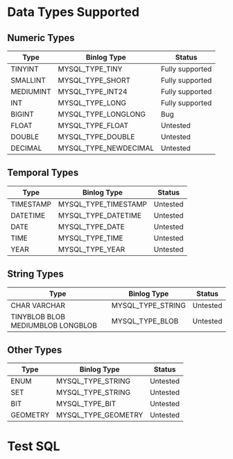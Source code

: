 # Data Types Supported

## Numeric Types

|  Type      |  Binlog Type            |  Status          |
| ---------- | ----------------------- | ---------------- |
|  TINYINT   |  MYSQL_TYPE_TINY        |  Fully supported |
|  SMALLINT  |  MYSQL_TYPE_SHORT       |  Fully supported |
|  MEDIUMINT |  MYSQL_TYPE_INT24       |  Fully supported |
|  INT       |  MYSQL_TYPE_LONG        |  Fully supported |
|  BIGINT    |  MYSQL_TYPE_LONGLONG    |  Bug |
|  FLOAT     |  MYSQL_TYPE_FLOAT       |  Untested |
|  DOUBLE    |  MYSQL_TYPE_DOUBLE      |  Untested |
|  DECIMAL   |  MYSQL_TYPE_NEWDECIMAL  |  Untested |


## Temporal Types

|  Type      |  Binlog Type            |  Status          |
| ---------- | ----------------------- | ---------------- |
|  TIMESTAMP |  MYSQL_TYPE_TIMESTAMP   |  Untested |
|  DATETIME  |  MYSQL_TYPE_DATETIME    |  Untested |
|  DATE      |  MYSQL_TYPE_DATE        |  Untested |
|  TIME      |  MYSQL_TYPE_TIME        |  Untested |
|  YEAR      |  MYSQL_TYPE_YEAR        |  Untested |


## String Types

|  Type                               |  Binlog Type            |  Status          |
| ----------------------------------- | ----------------------- | ---------------- |
|  CHAR VARCHAR                       |  MYSQL_TYPE_STRING      |  Untested |
|  TINYBLOB BLOB MEDIUMBLOB LONGBLOB  |  MYSQL_TYPE_BLOB        |  Untested |


## Other Types

|  Type      |  Binlog Type            |  Status          |
| ---------- | ----------------------- | ---------------- |
|  ENUM      |  MYSQL_TYPE_STRING      |  Untested |
|  SET       |  MYSQL_TYPE_STRING      |  Untested |
|  BIT       |  MYSQL_TYPE_BIT         |  Untested |
|  GEOMETRY  |  MYSQL_TYPE_GEOMETRY    |  Untested |

# Test SQL
